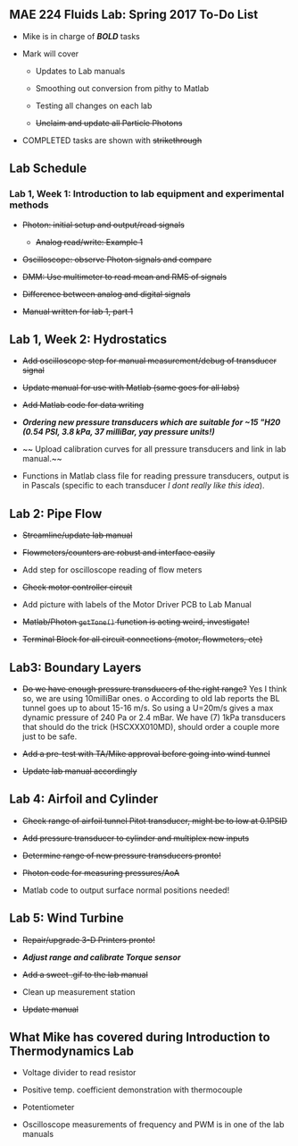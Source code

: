 ## MAE 224 Fluids Lab: Spring 2017 To-Do List

- Mike is in charge of **_BOLD_** tasks

- Mark will cover

    * Updates to Lab manuals

    * Smoothing out conversion from pithy to Matlab

    * Testing all changes on each lab

    * ~~Unclaim and update all Particle Photons~~

- COMPLETED tasks are shown with ~~strikethrough~~

## Lab Schedule

### Lab 1, Week 1: Introduction to lab equipment and experimental methods

- ~~Photon: initial setup and output/read signals~~

    * ~~Analog read/write: Example 1~~

- ~~Oscilloscope: observe Photon signals and compare~~

- ~~DMM: Use multimeter to read mean and RMS of signals~~

- ~~Difference between analog and digital signals~~

- ~~Manual written for lab 1, part 1~~

## Lab 1, Week 2: Hydrostatics

- ~~Add oscilloscope step for manual measurement/debug of transducer signal~~

- ~~Update manual for use with Matlab (same goes for all labs)~~
- ~~Add Matlab code for data writing~~
- **_Ordering new pressure transducers which are suitable for ~15 "H20 (0.54 PSI, 3.8 kPa, 37 milliBar, yay pressure units!)_**
- ~~ Upload calibration curves for all pressure transducers and link in lab manual.~~
- Functions in Matlab class file for reading pressure transducers, output is in Pascals (specific to each transducer _I dont really like this idea_).

## Lab 2: Pipe Flow

- ~~Streamline/update lab manual~~

- ~~Flowmeters/counters are robust and interface easily~~

- Add step for oscilloscope reading of flow meters

- ~~Check motor controller circuit~~

- Add picture with labels of the Motor Driver PCB to Lab Manual

- ~~Matlab/Photon `getTone()` function is acting weird, investigate!~~

- ~~Terminal Block for all circuit connections (motor, flowmeters, etc)~~

## Lab3: Boundary Layers

- ~~Do we have enough pressure transducers of the right range?~~ Yes I think so, we are using 10milliBar ones.
    o According to old lab reports the BL tunnel goes up to about 15-16 m/s. So using a U=20m/s gives a max dynamic pressure of 240 Pa or 2.4 mBar. We have (7) 1kPa transducers that should do the trick (HSCXXX010MD), should order a couple more just to be safe.
 
- ~~Add a pre-test with TA/Mike approval before going into wind tunnel~~

- ~~Update lab manual accordingly~~

## Lab 4: Airfoil and Cylinder

- ~~Check range of airfoil tunnel Pitot transducer, might be to low at 0.1PSID~~

- ~~Add pressure transducer to cylinder and multiplex new inputs~~

- ~~Determine range of new pressure transducers pronto!~~

- ~~Photon code for measuring pressures/AoA~~

- Matlab code to output surface normal positions needed!

## Lab 5: Wind Turbine

- ~~Repair/upgrade 3-D Printers pronto!~~

- **_Adjust range and calibrate Torque sensor_**

- ~~Add a sweet .gif to the lab manual~~

- Clean up measurement station

- ~~Update manual~~

## What Mike has covered during Introduction to Thermodynamics Lab

- Voltage divider to read resistor

- Positive temp. coefficient demonstration with thermocouple

- Potentiometer

- Oscilloscope measurements of frequency and PWM is in one of the lab manuals


